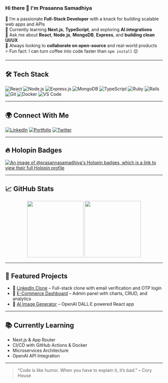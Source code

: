 ### Hi there 👋 I'm Prasanna Samadhiya

🔭 I’m a passionate **Full-Stack Developer** with a knack for building scalable web apps and APIs  
🌱 Currently learning **Next.js**, **TypeScript**, and exploring **AI integrations**  
💬 Ask me about **React**, **Node.js**, **MongoDB**, **Express**, and **building clean UI/UX**  
🎯 Always looking to **collaborate on open-source** and real-world products  
⚡ Fun fact: I can turn coffee into code faster than `npm install` 😉

---

## 🛠️ Tech Stack

![React](https://img.shields.io/badge/React-20232A?style=for-the-badge&logo=react&logoColor=61DAFB)
![Node.js](https://img.shields.io/badge/Node.js-339933?style=for-the-badge&logo=nodedotjs&logoColor=white)
![Express.js](https://img.shields.io/badge/Express.js-000?style=for-the-badge&logo=express&logoColor=white)
![MongoDB](https://img.shields.io/badge/MongoDB-4ea94b?style=for-the-badge&logo=mongodb&logoColor=white)
![TypeScript](https://img.shields.io/badge/TypeScript-007acc?style=for-the-badge&logo=typescript&logoColor=white)
![Ruby](https://img.shields.io/badge/Ruby-CC342D?style=for-the-badge&logo=ruby&logoColor=white)
![Rails](https://img.shields.io/badge/Rails-CC0000?style=for-the-badge&logo=rubyonrails&logoColor=white)
![Git](https://img.shields.io/badge/Git-F05032?style=for-the-badge&logo=git&logoColor=white)
![Docker](https://img.shields.io/badge/Docker-2496ED?style=for-the-badge&logo=docker&logoColor=white)
![VS Code](https://img.shields.io/badge/VSCode-0078d7?style=for-the-badge&logo=visual-studio-code&logoColor=white)

---

## 🌍 Connect With Me

[![LinkedIn](https://img.shields.io/badge/-LinkedIn-0A66C2?style=for-the-badge&logo=linkedin&logoColor=white)](https://linkedin.com/in/prasannasamadhiya)
[![Portfolio](https://img.shields.io/badge/-Portfolio-black?style=for-the-badge&logo=firefox&logoColor=white)](https://your-portfolio-link.com)
[![Twitter](https://img.shields.io/badge/-Twitter-1DA1F2?style=for-the-badge&logo=twitter&logoColor=white)](https://twitter.com/prasanna_dev)

---

## 🔥 Holopin Badges

[![An image of @prasannasamadhiya's Holopin badges, which is a link to view their full Holopin profile](https://holopin.me/prasannasamadhiya)](https://holopin.io/@prasannasamadhiya)

---

## 📈 GitHub Stats

<div align="center">
  <img src="https://github-readme-stats.vercel.app/api?username=prasanna-samadhiya&show_icons=true&theme=tokyonight" height="180px"/>
  <img src="https://github-readme-streak-stats.herokuapp.com/?user=prasanna-samadhiya&theme=tokyonight" height="180px"/>
</div>

---

## 🚀 Featured Projects

- 🔗 [LinkedIn Clone](https://github.com/Prasanna-samadhiya/linkedin-clone) – Full-stack clone with email verification and OTP login  
- 🛒 [E-Commerce Dashboard](https://github.com/Prasanna-samadhiya/ecommerce-dashboard) – Admin panel with charts, CRUD, and analytics  
- 🧠 [AI Image Generator](https://github.com/Prasanna-samadhiya/ai-image-gen) – OpenAI DALL·E powered React app  

---

## 📚 Currently Learning

- Next.js & App Router
- CI/CD with GitHub Actions & Docker
- Microservices Architecture
- OpenAI API Integration

---

> “Code is like humor. When you have to explain it, it’s bad.” – Cory House
